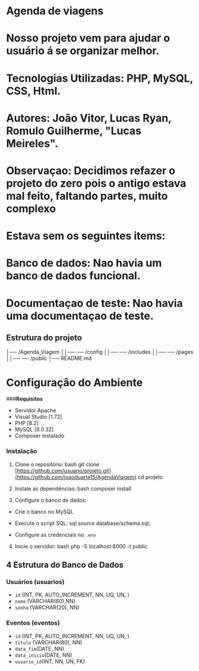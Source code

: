 # Agenda de viagens

# Nosso projeto vem para ajudar o usuário á se organizar melhor.

# Tecnologias Utilizadas: PHP, MySQL, CSS, Html.

# Autores: João Vitor, Lucas Ryan, Romulo Guilherme, "Lucas Meireles".

# Observaçao: Decidimos refazer o projeto do zero pois o antigo estava mal feito, faltando partes, muito complexo
# Estava sem os seguintes items:
# Banco de dados: Nao havia um banco de dados funcional.
# Documentaçao de teste: Nao havia uma documentaçao de teste.

## Estrutura do projeto

│── /Agenda_Viagem
││── ── /config
││── ── /includes
││── ── /pages
││── ── /public
│── README.md

# Configuração do Ambiente

###**Requisitos**

- Servidor Apache
- Visual Studio [1.72]
- PHP [8.2] 
- MySQL [8.0.32] 
- Composer instalado 

### **Instalação** 
1. Clone o repositório: 
 bash
 git clone [https://github.com/usuario/projeto.git](https://github.com/joaoduarte15/AgendaViagem)
 cd projeto
 

2. Instale as dependências: 
 bash
 composer install
 

3. Configure o banco de dados: 
 - Crie o banco no MySQL 
 - Execute o script SQL: 
 sql
 source database/schema.sql;

 
 - Configure as credenciais no `.env` 
4. Inicie o servidor: 
bash
 php -S localhost:8000 -t public


## 4 Estrutura do Banco de Dados 

### **Usuários (usuarios)** 
- `id` (INT, PK, AUTO_INCREMENT, NN, UQ, UN, ) 
- `nome` (VARCHAR(60),NN) 
- `senha` (VARCHAR(20), NN) 


### **Eventos (eventos)** 
- `id` (INT, PK, AUTO_INCREMENT, NN, UQ, UN, ) 
- `titulo` (VARCHAR(80), NN) 
- `data_fim`(DATE, NN)
- `data_inicio`(DATE, NN)
- `usuario_id`(INT, NN, UN, FK)

